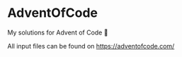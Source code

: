 # AdventOfCode
My solutions for Advent of Code 🎅

All input files can be found on https://adventofcode.com/
